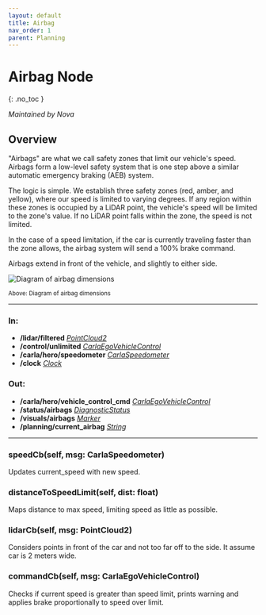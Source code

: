 ```yaml
---
layout: default
title: Airbag
nav_order: 1
parent: Planning
---
```


# Airbag Node
{: .no_toc }

*Maintained by Nova*

## Overview
"Airbags" are what we call safety zones that limit our vehicle's speed. Airbags form a low-level safety system that is one step above a similar automatic emergency braking (AEB) system.

The logic is simple. We establish three safety zones (red, amber, and yellow), where our speed is limited to varying degrees. If any region within these zones is occupied by a LiDAR point, the vehicle's speed will be limited to the zone's value. If no LiDAR point falls within the zone, the speed is not limited.

In the case of a speed limitation, if the car is currently traveling faster than the zone allows, the airbag system will send a 100% brake command.

Airbags extend in front of the vehicle, and slightly to either side.

![Diagram of airbag dimensions](/navigator/assets/res/airbags.png)

<small>Above: Diagram of airbag dimensions</small>

---

### In:
- **/lidar/filtered** [*PointCloud2*](https://docs.ros2.org/latest/api/sensor_msgs/msg/PointCloud.html) 
- **/control/unlimited** [*CarlaEgoVehicleControl*](../messages.md#vehiclecontrol) 
- **/carla/hero/speedometer** [*CarlaSpeedometer*](../messages.md#carlaspeedometer)
- **/clock** [*Clock*](https://docs.ros2.org/galactic/api/rosgraph_msgs/msg/Clock.html) 

### Out:
- **/carla/hero/vehicle_control_cmd** [*CarlaEgoVehicleControl*](../messages.md#vehiclecontrol)
- **/status/airbags** [*DiagnosticStatus*](https://docs.ros2.org/galactic/api/diagnostic_msgs/msg/DiagnosticStatus.html)
- **/visuals/airbags** [*Marker*](https://docs.ros2.org/galactic/api/visualization_msgs/msg/Marker.html)
- **/planning/current_airbag** [*String*](https://docs.ros2.org/foxy/api/std_msgs/msg/String.html)

---

### speedCb(self, msg: CarlaSpeedometer)
Updates current_speed with new speed.

### distanceToSpeedLimit(self, dist: float)
Maps distance to max speed, limiting speed as little as possible.

### lidarCb(self, msg: PointCloud2)
Considers points in front of the car and not too far off to the side. It assume car is 2 meters wide.

### commandCb(self, msg: CarlaEgoVehicleControl)
Checks if current speed is greater than speed limit, prints warning and applies brake proportionally to speed over limit.

